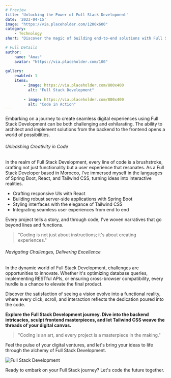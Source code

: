 ```yaml
---
# Preview
title: 'Unlocking the Power of Full Stack Development'
date: '2023-04-15'
image: "https://via.placeholder.com/1200x600"
category:
    - Technology
short: "Discover the magic of building end-to-end solutions with Full Stack Development."

# Full Details
author:
    name: "Anas"
    avatar: "https://via.placeholder.com/100"
    
gallery:
    enabled: 1
    items:
        - image: https://via.placeholder.com/800x400
          alt: "Full Stack Development"
          
        - image: https://via.placeholder.com/800x400
          alt: "Code in Action"
---
```


Embarking on a journey to create seamless digital experiences using Full Stack Development can be both challenging and exhilarating. The ability to architect and implement solutions from the backend to the frontend opens a world of possibilities.

###### Unleashing Creativity in Code

In the realm of Full Stack Development, every line of code is a brushstroke, crafting not just functionality but a user experience that resonates. As a Full Stack Developer based in Morocco, I've immersed myself in the languages of Spring Boot, React, and Tailwind CSS, turning ideas into interactive realities.

- Crafting responsive UIs with React
- Building robust server-side applications with Spring Boot
- Styling interfaces with the elegance of Tailwind CSS
- Integrating seamless user experiences from end to end

Every project tells a story, and through code, I've woven narratives that go beyond lines and functions.

> "Coding is not just about instructions; it's about creating experiences."

###### Navigating Challenges, Delivering Excellence

In the dynamic world of Full Stack Development, challenges are opportunities to innovate. Whether it's optimizing database queries, implementing RESTful APIs, or ensuring cross-browser compatibility, every hurdle is a chance to elevate the final product.

Discover the satisfaction of seeing a vision evolve into a functional reality, where every click, scroll, and interaction reflects the dedication poured into the code.

**Explore the Full Stack Development journey. Dive into the backend intricacies, sculpt frontend masterpieces, and let Tailwind CSS weave the threads of your digital canvas.**

> "Coding is an art, and every project is a masterpiece in the making."

Feel the pulse of your digital ventures, and let's bring your ideas to life through the alchemy of Full Stack Development.

![Full Stack Development](https://via.placeholder.com/625x400)

Ready to embark on your Full Stack journey? Let's code the future together.
